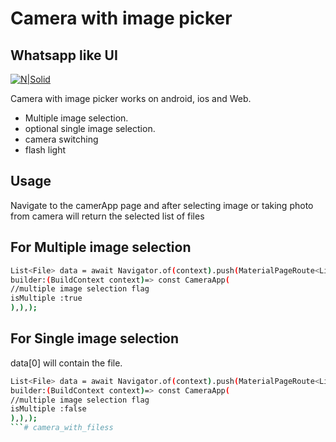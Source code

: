 # Camera with image picker
## Whatsapp like UI 

[![N|Solid](https://drive.google.com/uc?export=download&id=1DsQ47pXQfhFhFnHA_xycXySI2_wW669F)]()

Camera with image picker works on android, ios and Web.
- Multiple image selection.
- optional single image selection.
- camera switching
- flash light



## Usage

Navigate to the camerApp page and after selecting image or taking photo from camera will return the selected list of files
## For Multiple image selection
```sh
List<File> data = await Navigator.of(context).push(MaterialPageRoute<List<File>>(
builder:(BuildContext context)=> const CameraApp(
//multiple image selection flag
isMultiple :true
),),);
```
## For Single image selection
data[0] will contain the file.
```sh
List<File> data = await Navigator.of(context).push(MaterialPageRoute<List<File>>(
builder:(BuildContext context)=> const CameraApp(
//multiple image selection flag
isMultiple :false
),),);
```# camera_with_filess
